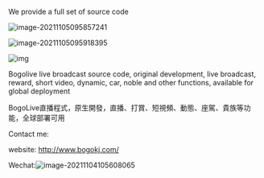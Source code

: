 



We provide a full set of source code

![image-20211105095857241](http://imgurl.anbig.com/anbig/image-20211105095857241.png)

![image-20211105095918395](http://imgurl.anbig.com/anbig/image-20211105095918395.png)

![img](http://imgurl.anbig.com/anbig/kv98fdcw_55gx83dzwnx86179081ca5930.png)







Bogolive live broadcast source code, original development, live broadcast, reward, short video, dynamic, car, noble and other functions, available for global deployment

BogoLive直播程式，原生開發，直播、打賞、短視頻、動態、座駕、貴族等功能，全球部署可用


Contact me:

website: http://www.bogokj.com/

Wechat:![image-20211104105608065](http://imgurl.anbig.com/anbig/image-20211104105608065.png)


